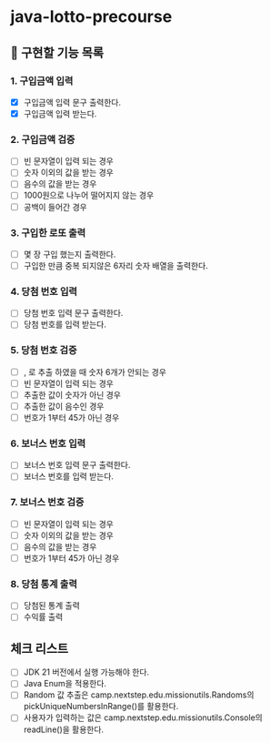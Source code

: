 # java-lotto-precourse

## 📌 구현할 기능 목록
### 1. 구입금액 입력 
- [x] 구입금액 입력 문구 출력한다.
- [x] 구입금액 입력 받는다.
### 2. 구입금액 검증 
- [ ] 빈 문자열이 입력 되는 경우
- [ ] 숫자 이외의 값을 받는 경우
- [ ] 음수의 값을 받는 경우
- [ ] 1000원으로 나누어 떨어지지 않는 경우
- [ ] 공백이 들어간 경우
### 3. 구입한 로또 출력
- [ ] 몇 장 구입 했는지 출력한다.
- [ ] 구입한 만큼 중복 되지않은 6자리 숫자 배열을 출력한다.
### 4. 당첨 번호 입력
- [ ] 당첨 번호 입력 문구 출력한다.
- [ ] 당첨 번호를 입력 받는다.
### 5. 당첨 번호 검증
- [ ] , 로 추출 하였을 때 숫자 6개가 안되는 경우
- [ ] 빈 문자열이 입력 되는 경우
- [ ] 추출한 값이 숫자가 아닌 경우
- [ ] 추출한 값이 음수인 경우
- [ ] 번호가 1부터 45가 아닌 경우
### 6. 보너스 번호 입력
- [ ] 보너스 번호 입력 문구 출력한다.
- [ ] 보너스 번호를 입력 받는다.
### 7. 보너스 번호 검증
- [ ] 빈 문자열이 입력 되는 경우
- [ ] 숫자 이외의 값을 받는 경우
- [ ] 음수의 값을 받는 경우
- [ ] 번호가 1부터 45가 아닌 경우
### 8. 당첨 통계 출력
- [ ] 당첨된 통계 출력
- [ ] 수익률 출력

## 체크 리스트
-[ ] JDK 21 버전에서 실행 가능해야 한다.
-[ ] Java Enum을 적용한다.
-[ ] Random 값 추출은 camp.nextstep.edu.missionutils.Randoms의 pickUniqueNumbersInRange()를 활용한다.
-[ ] 사용자가 입력하는 값은 camp.nextstep.edu.missionutils.Console의 readLine()을 활용한다.
